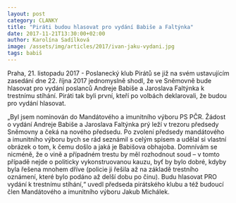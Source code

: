 ```yaml
---
layout: post
category: CLANKY
title: "Piráti budou hlasovat pro vydání Babiše a Faltýnka"
date: 2017-11-21T13:30:00+02:00
author: Karolína Sadílková
image: /assets/img/articles/2017/ivan-jaku-vydani.jpg
tags: babiš
---
```


Praha, 21. listopadu 2017 - Poslanecký klub Pirátů se již na svém ustavujícím zasedání dne 22. října 2017 jednomyslně shodl, že ve Sněmovně bude hlasovat pro vydání poslanců Andreje Babiše a Jaroslava Faltýnka k trestnímu stíhání. Piráti tak byli první, kteří po volbách deklarovali, že budou pro vydání hlasovat. 

„Byl jsem nominován do Mandátového a imunitního výboru PS PČR. Žádost o vydání Andreje Babiše a Jaroslava Faltýnka prý leží v trezoru předsedy Sněmovny a čeká na nového předsedu. Po zvolení předsedy mandátového a imunitního výboru bych se rád seznámil s celým spisem a udělal si vlastní obrázek o tom, k čemu došlo a jaká je Babišova obhajoba. Domnívám se nicméně, že o vině a případném trestu by měl rozhodnout soud – v tomto případě nejde o politicky vykonstruovanou kauzu, byť by bylo dobré, kdyby byla řešena mnohem dříve (policie ji řešila až na základě trestního oznámení, které bylo podáno až delší dobu po činu). Budu hlasovat PRO vydání k trestnímu stíhání,“ uvedl předseda pirátského klubu a též budoucí člen Mandátového a imunitního výboru Jakub Michálek. 
